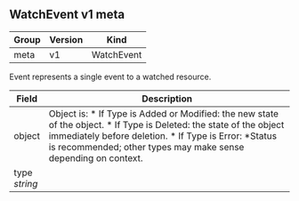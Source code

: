 ## WatchEvent v1 meta

Group        | Version     | Kind
------------ | ---------- | -----------
meta | v1 | WatchEvent



Event represents a single event to a watched resource.



Field        | Description
------------ | -----------
object  | Object is:  * If Type is Added or Modified: the new state of the object.  * If Type is Deleted: the state of the object immediately before deletion.  * If Type is Error: *Status is recommended; other types may make sense    depending on context.
type <br /> *string*  | 

